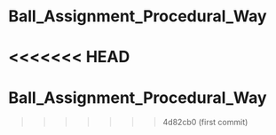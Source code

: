 # Ball_Assignment_Procedural_Way
<<<<<<< HEAD
=======
# Ball_Assignment_Procedural_Way
>>>>>>> 4d82cb0 (first commit)
